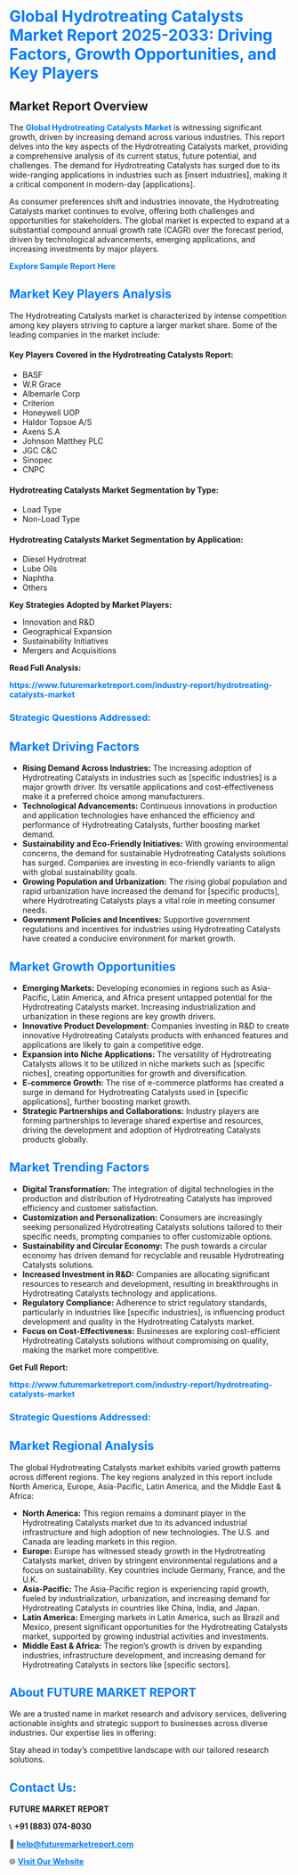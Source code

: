 <h1 style="color: #007BFF;">Global Hydrotreating Catalysts Market Report 2025-2033: Driving Factors, Growth Opportunities, and Key Players</h1>

<section id="overview">
<h2>Market Report Overview</h2>
<p>The <a href="https://www.futuremarketreport.com/industry-report/hydrotreating-catalysts-market" style="color: #007BFF; text-decoration: none;"><strong>Global Hydrotreating Catalysts Market</strong></a> is witnessing significant growth, driven by increasing demand across various industries. This report delves into the key aspects of the Hydrotreating Catalysts market, providing a comprehensive analysis of its current status, future potential, and challenges. The demand for Hydrotreating Catalysts has surged due to its wide-ranging applications in industries such as [insert industries], making it a critical component in modern-day [applications].</p>
<p>As consumer preferences shift and industries innovate, the Hydrotreating Catalysts market continues to evolve, offering both challenges and opportunities for stakeholders. The global market is expected to expand at a substantial compound annual growth rate (CAGR) over the forecast period, driven by technological advancements, emerging applications, and increasing investments by major players.</p>
</section>

<section id="overview">
<p><a href="https://www.futuremarketreport.com/request-sample/reportId=88897" style="color: #007BFF; text-decoration: none;"><strong>Explore Sample Report Here</strong></a></p>
</section>

<section id="key-players">
<h2 style="color: #007BFF;">Market Key Players Analysis</h2>
<p>The Hydrotreating Catalysts market is characterized by intense competition among key players striving to capture a larger market share. Some of the leading companies in the market include:</p>
<h4>Key Players Covered in the Hydrotreating Catalysts Report:</h4>
<ul><li>BASF</li><li>W.R Grace</li><li>Albemarle Corp</li><li>Criterion</li><li>Honeywell UOP</li><li>Haldor Topsoe A/S</li><li>Axens S.A</li><li>Johnson Matthey PLC</li><li>JGC C&amp;C</li><li>Sinopec</li><li>CNPC</li></ul>
<h4>Hydrotreating Catalysts Market Segmentation by Type:</h4>
<ul><li>Load Type</li><li>Non-Load Type</li></ul>

<h4>Hydrotreating Catalysts Market Segmentation by Application:</h4>
<ul><li>Diesel Hydrotreat</li><li>Lube Oils</li><li>Naphtha</li><li>Others</li></ul>
<p><strong>Key Strategies Adopted by Market Players:</strong></p>
<ul>
<li>Innovation and R&D</li>
<li>Geographical Expansion</li>
<li>Sustainability Initiatives</li>
<li>Mergers and Acquisitions</li>
</ul>
</section>

<section>
<p><strong>Read Full Analysis: </strong></p><a href="https://www.futuremarketreport.com/industry-report/hydrotreating-catalysts-market" style="color: #007BFF; text-decoration: none;"><strong>https://www.futuremarketreport.com/industry-report/hydrotreating-catalysts-market</strong></a>
<h3 style="color: #007BFF;">Strategic Questions Addressed:</h3>
</section>

<section id="driving-factors">
<h2 style="color: #007BFF;">Market Driving Factors</h2>
<ul>
<li><strong>Rising Demand Across Industries:</strong> The increasing adoption of Hydrotreating Catalysts in industries such as [specific industries] is a major growth driver. Its versatile applications and cost-effectiveness make it a preferred choice among manufacturers.</li>
<li><strong>Technological Advancements:</strong> Continuous innovations in production and application technologies have enhanced the efficiency and performance of Hydrotreating Catalysts, further boosting market demand.</li>
<li><strong>Sustainability and Eco-Friendly Initiatives:</strong> With growing environmental concerns, the demand for sustainable Hydrotreating Catalysts solutions has surged. Companies are investing in eco-friendly variants to align with global sustainability goals.</li>
<li><strong>Growing Population and Urbanization:</strong> The rising global population and rapid urbanization have increased the demand for [specific products], where Hydrotreating Catalysts plays a vital role in meeting consumer needs.</li>
<li><strong>Government Policies and Incentives:</strong> Supportive government regulations and incentives for industries using Hydrotreating Catalysts have created a conducive environment for market growth.</li>
</ul>
</section>

<section id="growth-opportunities">
<h2 style="color: #007BFF;">Market Growth Opportunities</h2>
<ul>
<li><strong>Emerging Markets:</strong> Developing economies in regions such as Asia-Pacific, Latin America, and Africa present untapped potential for the Hydrotreating Catalysts market. Increasing industrialization and urbanization in these regions are key growth drivers.</li>
<li><strong>Innovative Product Development:</strong> Companies investing in R&D to create innovative Hydrotreating Catalysts products with enhanced features and applications are likely to gain a competitive edge.</li>
<li><strong>Expansion into Niche Applications:</strong> The versatility of Hydrotreating Catalysts allows it to be utilized in niche markets such as [specific niches], creating opportunities for growth and diversification.</li>
<li><strong>E-commerce Growth:</strong> The rise of e-commerce platforms has created a surge in demand for Hydrotreating Catalysts used in [specific applications], further boosting market growth.</li>
<li><strong>Strategic Partnerships and Collaborations:</strong> Industry players are forming partnerships to leverage shared expertise and resources, driving the development and adoption of Hydrotreating Catalysts products globally.</li>
</ul>
</section>

<section id="trending-factors">
<h2 style="color: #007BFF;">Market Trending Factors</h2>
<ul>
<li><strong>Digital Transformation:</strong> The integration of digital technologies in the production and distribution of Hydrotreating Catalysts has improved efficiency and customer satisfaction.</li>
<li><strong>Customization and Personalization:</strong> Consumers are increasingly seeking personalized Hydrotreating Catalysts solutions tailored to their specific needs, prompting companies to offer customizable options.</li>
<li><strong>Sustainability and Circular Economy:</strong> The push towards a circular economy has driven demand for recyclable and reusable Hydrotreating Catalysts solutions.</li>
<li><strong>Increased Investment in R&D:</strong> Companies are allocating significant resources to research and development, resulting in breakthroughs in Hydrotreating Catalysts technology and applications.</li>
<li><strong>Regulatory Compliance:</strong> Adherence to strict regulatory standards, particularly in industries like [specific industries], is influencing product development and quality in the Hydrotreating Catalysts market.</li>
<li><strong>Focus on Cost-Effectiveness:</strong> Businesses are exploring cost-efficient Hydrotreating Catalysts solutions without compromising on quality, making the market more competitive.</li>
</ul>
</section>

<section>
<p><strong>Get Full Report: </strong></p><a href="https://www.futuremarketreport.com/industry-report/hydrotreating-catalysts-market" style="color: #007BFF; text-decoration: none;"><strong>https://www.futuremarketreport.com/industry-report/hydrotreating-catalysts-market</strong></a>
<h3 style="color: #007BFF;">Strategic Questions Addressed:</h3>
</section>


<section id="regional-analysis">
<h2 style="color: #007BFF;">Market Regional Analysis</h2>
<p>The global Hydrotreating Catalysts market exhibits varied growth patterns across different regions. The key regions analyzed in this report include North America, Europe, Asia-Pacific, Latin America, and the Middle East & Africa:</p>
<ul>
<li><strong>North America:</strong> This region remains a dominant player in the Hydrotreating Catalysts market due to its advanced industrial infrastructure and high adoption of new technologies. The U.S. and Canada are leading markets in this region.</li>
<li><strong>Europe:</strong> Europe has witnessed steady growth in the Hydrotreating Catalysts market, driven by stringent environmental regulations and a focus on sustainability. Key countries include Germany, France, and the U.K.</li>
<li><strong>Asia-Pacific:</strong> The Asia-Pacific region is experiencing rapid growth, fueled by industrialization, urbanization, and increasing demand for Hydrotreating Catalysts in countries like China, India, and Japan.</li>
<li><strong>Latin America:</strong> Emerging markets in Latin America, such as Brazil and Mexico, present significant opportunities for the Hydrotreating Catalysts market, supported by growing industrial activities and investments.</li>
<li><strong>Middle East & Africa:</strong> The region’s growth is driven by expanding industries, infrastructure development, and increasing demand for Hydrotreating Catalysts in sectors like [specific sectors].</li>
</ul>
</section>

<footer>
<h2 style="color: #007BFF;">About FUTURE MARKET REPORT</h2>
<p>We are a trusted name in market research and advisory services, delivering actionable insights and strategic support to businesses across diverse industries. Our expertise lies in offering:</p>

<p>Stay ahead in today’s competitive landscape with our tailored research solutions.</p>

<h2 style="color: #007BFF;">Contact Us:</h2>
<p><strong>FUTURE MARKET REPORT</strong></p>
<p>📞 <strong>+91 (883) 074-8030</strong></p>
<p>📧 <strong><a href="mailto:help@futuremarketreport.com" style="color: #007BFF;">help@futuremarketreport.com</a></strong></p>
<p>🌐 <strong><a href="https://www.futuremarketreport.com/" style="color: #007BFF;">Visit Our Website</a></strong></p>
</footer>